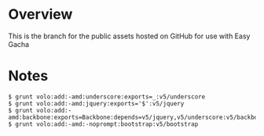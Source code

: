 # Overview #

This is the branch for the public assets hosted on GitHub for use with Easy Gacha

# Notes #

    $ grunt volo:add:-amd:underscore:exports=_:v5/underscore
    $ grunt volo:add:-amd:jquery:exports='$':v5/jquery
    $ grunt volo:add:-amd:backbone:exports=Backbone:depends=v5/jquery,v5/underscore:v5/backbone
    $ grunt volo:add:-amd:-noprompt:bootstrap:v5/bootstrap
